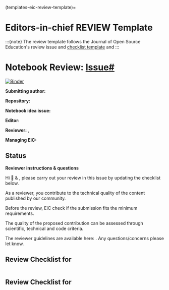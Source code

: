 (templates-eic-review-template)=

# Editors-in-chief REVIEW Template

:::{note}
The review template follows the Journal of Open Source Education's review issue and [checklist template](https://openjournals.readthedocs.io/en/jose/review_checklist.html) and 
:::

# Notebook Review: [Issue#<prereview-ID>](https://github.com/alan-turing-institute/environmental-ds-book/issues/<prereview-ID>,) 

<p align="left">
    <a href="https://notebooks.gesis.org/binder/v2/gh/Environmental-DS-Book/<notebook-github-repository>/review?labpath=<notebook-name>.ipynb">
        <img alt="Binder" src="https://mybinder.org/badge_logo.svg">
    </a>
</p>

**Submitting author:** <author-github-handle>

**Repository:** <notebook-github-repository>

**Notebook idea issue:** <notebook-idea-issue-ID>

**Editor:** <editor-github-handle>

**Reviewer:** <reviewer1-github-handle>, <reviewer2-github-handle>

**Managing EiC:** <eic-github-handle>

## Status

**Reviewer instructions & questions**

Hi 👋 <reviewer1-github-handle> & <reviewer2-github-handle>, please carry out your review in this issue by updating the checklist below. 

As a reviewer, you contribute to the technical quality of the content published by our community. 

Before the review, EiC check if the submission fits the minimum requirements. 

The quality of the proposed contribution can be assessed through scientific, technical and code criteria. 

The reviewer guidelines are available here: <change-URL>. 
Any questions/concerns please let <editor-github-handle> know.

## Review Checklist for <reviewer1-github-handle>

```{include} ../../templates/reviewers/reviewers-review-checklist.md
```

## Review Checklist for <reviewer2-github-handle>

```{include} ../../templates/reviewers/reviewers-review-checklist.md
```


